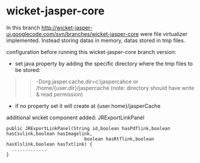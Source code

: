# wicket-jasper-core #

In this branch http://wicket-jasper-ui.googlecode.com/svn/branches/wicket-jasper-core were file virtualizer implemented. Instead storing datas in memory, datas stored in tmp files.

configuration before running this wicket-jasper-core branch version:
  * set java property by adding the specific directory where the tmp files to be stored:
> > -Dorg.jasper.cache.dir=c:\jaspercahce or /home/{user.dir}/jaspercache (note: directory should have write & read permission)
  * if no property set it will create at {user.home}/jasperCache

additional wicket component added: JRExportLinkPanel

```
public JRExportLinkPanel(String id,boolean hasPdflink,boolean hasCsvlink,boolean hasImagelink,
							 boolean hasRtflink,boolean hasXlslink,boolean hasTxtlink) {
  .............
}
```